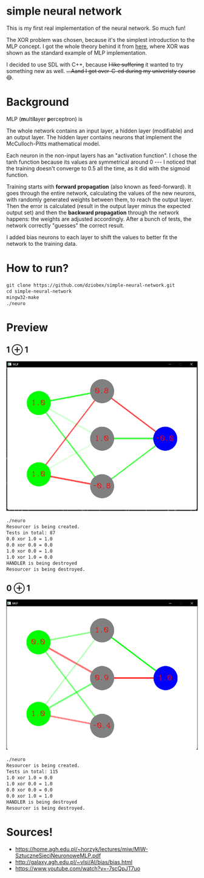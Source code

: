 # simple neural network
This is my first real implementation of the neural network. So much fun!

The XOR problem was chosen, because it's the simplest introduction to the MLP concept. I got the whole theory behind it from [here](docs/goodsource.pdf), where XOR was shown as the standard example of MLP implementation.

I decided to use SDL with C++, because ~~I like suffering~~ it wanted to try something new as well. ~~...Aand I got over-C-ed during my univeristy course 😊~~.

# Background

MLP (<b>m</b>ulti<b>l</b>ayer <b>p</b>erceptron) is 

The whole network contains an input layer, a hidden layer (modifiable) and an output layer. The hidden layer contains neurons that implement the McCulloch-Pitts mathematical model.

Each neuron in the non-input layers has an "activation function". I chose the tanh function because its values are symmetrical around 0 --- I noticed that the training doesn't converge to 0.5 all the time, as it did with the sigmoid function.

Training starts with **forward propagation** (also known as feed-forward). It goes through the entire network, calculating the values of the new neurons, with randomly generated weights between them, to reach the output layer. Then the error is calculated (result in the output layer minus the expected output set) and then the **backward propagation** through the network happens: the weights are adjusted accordingly. After a bunch of tests, the network correctly "guesses" the correct result.

I added bias neurons to each layer to shift the values to better fit the network to the training data.

# How to run?
```
git clone https://github.com/dziobex/simple-neural-network.git
cd simple-neural-network
mingw32-make
./neuro
```

# Preview
## 1 &oplus; 1
![](docs/1xor1.png)
```
./neuro     
Resourcer is being created.
Tests in total: 87
0.0 xor 1.0 = 1.0
0.0 xor 0.0 = 0.0
1.0 xor 0.0 = 1.0
1.0 xor 1.0 = 0.0
HANDLER is being destroyed
Resourcer is being destroyed.
```
## 0 &oplus; 1
![](docs/0xor1.png)
```
./neuro     
Resourcer is being created.
Tests in total: 115
1.0 xor 1.0 = 0.0
1.0 xor 0.0 = 1.0
0.0 xor 0.0 = 0.0
0.0 xor 1.0 = 1.0
HANDLER is being destroyed
Resourcer is being destroyed.
```

# Sources!
* https://home.agh.edu.pl/~horzyk/lectures/miw/MIW-SztuczneSieciNeuronoweMLP.pdf
* http://galaxy.agh.edu.pl/~vlsi/AI/bias/bias.html
* https://www.youtube.com/watch?v=-7scQpJT7uo